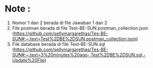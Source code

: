 # Note :
1. Nomor 1 dan 2 berada di file Jawaban 1 dan 2
2. File postman berada di file Test-BE-SUN.postman_collection.json (https://github.com/sellymargarethas/Tes-BE-SUN#:~:text=Test%2DBE%2DSUN.postman_collection.json)
3. File database berada di file Test-BE-SUN.sql (https://github.com/sellymargarethas/Tes-BE-SUN#:~:text=3%20minutes%20ago-,Test%2DBE%2DSUN.sql,-Update%20File)